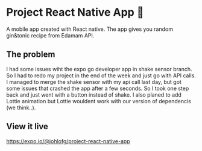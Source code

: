 # Project React Native App 📱

A mobile app created with React native. 
The app gives you random gin&tonic recipe from Edamam API. 

## The problem

I had some issues wiht the expo go developer app in shake sensor branch. So I had to redo my project in the end of the week and just go with API calls. 
I managed to merge the shake sensor with my api call last day, but got some issues that crashed the app after a few seconds. So I took one step back and just went with a button instead of 
shake. 
I also planed to add Lottie animation but Lottie wouldent work with our version of dependencis (we think..).

## View it live

https://expo.io/@johlofg/project-react-native-app
